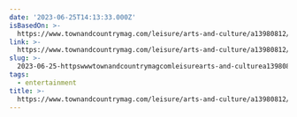 ```yaml
---
date: '2023-06-25T14:13:33.000Z'
isBasedOn: >-
  https://www.townandcountrymag.com/leisure/arts-and-culture/a13980812/who-are-sam-heughan-outlander-fans-heughans-heughligans/
link: >-
  https://www.townandcountrymag.com/leisure/arts-and-culture/a13980812/who-are-sam-heughan-outlander-fans-heughans-heughligans/
slug: >-
  2023-06-25-httpswwwtownandcountrymagcomleisurearts-and-culturea13980812who-are-sam-heughan-outlander-fans-heughans-heughligans
tags:
  - entertainment
title: >-
  https://www.townandcountrymag.com/leisure/arts-and-culture/a13980812/who-are-sam-heughan-outlander-fans-heughans-heughligans/
---
```


